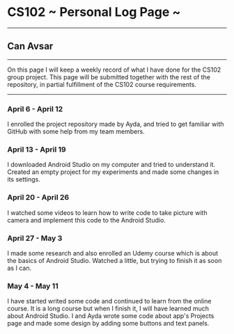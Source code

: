 # CS102 ~ Personal Log Page ~
****
## Can Avsar 
****

On this page I will keep a weekly record of what I have done for the CS102 group project. This page will be submitted together with the rest of the repository, in partial fulfillment of the CS102 course requirements.

****

### April 6 - April 12
I enrolled the project repository made by Ayda, and tried to get familiar with GitHub with some help from my team members.

### April 13 - April 19
I downloaded Android Studio on my computer and tried to understand it. Created an empty project for my experiments and made some changes in its settings.

### April 20 - April 26
I watched some videos to learn how to write code to take picture with camera and implement this code to the Android Studio.

### April 27 - May 3
I made some research and also enrolled an Udemy course which is about the basics of Android Studio. Watched a little, but trying to finish it as soon as I can.

### May 4 - May 11
I have started writed some code and continued to learn from the online course. It is a long course but when I finish it, I will have learned much about Android Studio. I and Ayda wrote some code about app's Projects page and made some design by adding some buttons and text panels.




